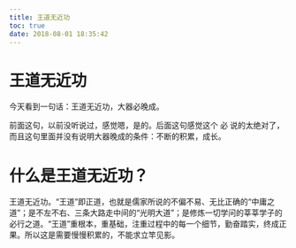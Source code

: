 ```yaml
---
title: 王道无近功
toc: true
date: 2018-08-01 18:35:42
---
```

# 王道无近功

今天看到一句话：王道无近功，大器必晚成。

前面这句，以前没听说过，感觉嗯，是的。后面这句感觉这个 必 说的太绝对了，而且这句里面并没有说明大器晚成的条件：不断的积累，成长。


# 什么是王道无近功？


王道无近功。“王道”即正道，也就是儒家所说的不偏不易、无比正确的“中庸之道”；是不左不右、三条大路走中间的“光明大道”；是修炼一切学问的莘莘学子的必行之道。“王道”重根本，重基础，注重过程中的每一个细节，勤奋踏实，终成正果。所以这是需要慢慢积累的，不能求立竿见影。
